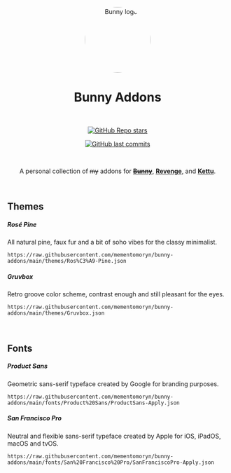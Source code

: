 <div align="center">

[<img src="https://raw.githubusercontent.com/pyoncord/BunnyManager/main/images/bunny_logo.png" alt="Bunny logo" width="150px" style="border-radius: 50%" />](../../)

# Bunny Addons

<br>

[![GitHub Repo stars](https://shields.io/github/stars/mementomoryn/bunny-addons?style=for-the-badge&logo=github&label=Stars&labelColor=222333&color=383878&link=https%3A%2F%2Fgithub.com%2Fmementomoryn%2Fbunny-addons%2Fstargazers)](../../stargazers)

[![GitHub last commits](https://shields.io/github/last-commit/mementomoryn/bunny-addons?style=for-the-badge&logo=github&label=Commits&labelColor=222333&color=303060&link=https%3A%2F%2Fgithub.com%2Fmementomoryn%2Fbunny-addons%2Fcommits)](../../commits)

<br>

A personal collection of ~~my~~ addons for **~~[Bunny](https://github.com/pyoncord/Bunny)~~**, **[Revenge](https://github.com/revenge-mod/revenge-bundle)**, and **[Kettu](https://github.com/C0C0B01/Kettu)**.

</div>
<br>

## Themes

##### Rosé Pine

All natural pine, faux fur and a bit of soho vibes for the classy minimalist.

```
https://raw.githubusercontent.com/mementomoryn/bunny-addons/main/themes/Ros%C3%A9-Pine.json
```

##### Gruvbox

Retro groove color scheme, contrast enough and still pleasant for the eyes.

```
https://raw.githubusercontent.com/mementomoryn/bunny-addons/main/themes/Gruvbox.json
```

<br>

## Fonts

##### Product Sans

Geometric sans-serif typeface created by Google for branding purposes.

```
https://raw.githubusercontent.com/mementomoryn/bunny-addons/main/fonts/Product%20Sans/ProductSans-Apply.json
```

##### San Francisco Pro

Neutral and flexible sans-serif typeface created by Apple for iOS, iPadOS, macOS and tvOS.

```
https://raw.githubusercontent.com/mementomoryn/bunny-addons/main/fonts/San%20Francisco%20Pro/SanFranciscoPro-Apply.json
```
